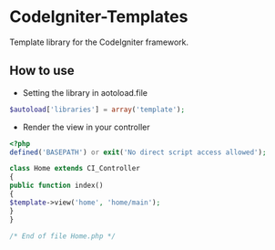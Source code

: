 # CodeIgniter-Templates
Template library for the CodeIgniter framework.

How to use
----------

* Setting the library in aotoload.file
```php
$autoload['libraries'] = array('template');
```

* Render the view in your controller
```php
<?php
defined('BASEPATH') or exit('No direct script access allowed');

class Home extends CI_Controller
{
public function index()
{
$template->view('home', 'home/main');
}
}

/* End of file Home.php */

```